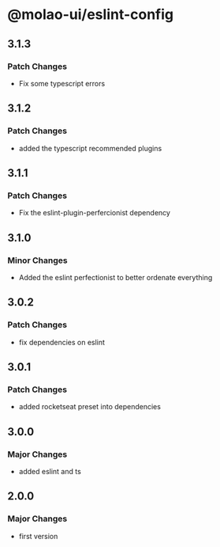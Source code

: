 # @molao-ui/eslint-config

## 3.1.3

### Patch Changes

- Fix some typescript errors

## 3.1.2

### Patch Changes

- added the typescript recommended plugins

## 3.1.1

### Patch Changes

- Fix the eslint-plugin-perfercionist dependency

## 3.1.0

### Minor Changes

- Added the eslint perfectionist to better ordenate everything

## 3.0.2

### Patch Changes

- fix dependencies on eslint

## 3.0.1

### Patch Changes

- added rocketseat preset into dependencies

## 3.0.0

### Major Changes

- added eslint and ts

## 2.0.0

### Major Changes

- first version
